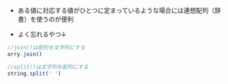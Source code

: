 - ある値に対応する値がひとつに定まっているような場合には連想配列（辞書）を使うのが便利

- よく忘れるやつ↓
```js
//join()は配列を文字列にする
arry.join() 

//split()は文字列を配列にする
string.split(' ')
```